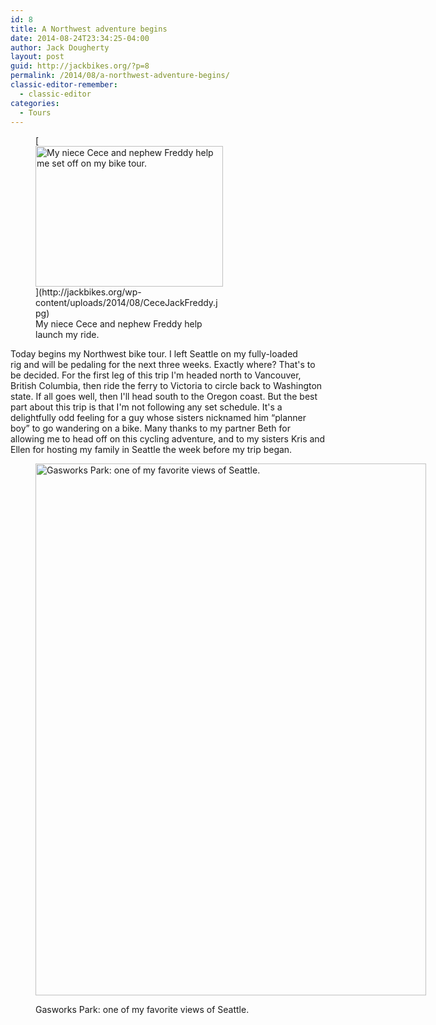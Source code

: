 ```yaml
---
id: 8
title: A Northwest adventure begins
date: 2014-08-24T23:34:25-04:00
author: Jack Dougherty
layout: post
guid: http://jackbikes.org/?p=8
permalink: /2014/08/a-northwest-adventure-begins/
classic-editor-remember:
  - classic-editor
categories:
  - Tours
---
```

<figure id="attachment_10" aria-describedby="caption-attachment-10" style="width: 300px" class="wp-caption alignright">[<img class="size-medium wp-image-10" src="http://jackbikes.org/wp-content/uploads/2014/08/CeceJackFreddy-300x225.jpg" alt="My niece Cece and nephew Freddy help me set off on my bike tour." width="300" height="225" srcset="https://jackbikes.org/wp-content/uploads/2014/08/CeceJackFreddy-300x225.jpg 300w, https://jackbikes.org/wp-content/uploads/2014/08/CeceJackFreddy-1024x768.jpg 1024w, https://jackbikes.org/wp-content/uploads/2014/08/CeceJackFreddy-624x468.jpg 624w, https://jackbikes.org/wp-content/uploads/2014/08/CeceJackFreddy.jpg 1280w" sizes="(max-width: 300px) 100vw, 300px" />](http://jackbikes.org/wp-content/uploads/2014/08/CeceJackFreddy.jpg)<figcaption id="caption-attachment-10" class="wp-caption-text">My niece Cece and nephew Freddy help launch my ride.</figcaption></figure>

Today begins my Northwest bike tour. I left Seattle on my fully-loaded rig and will be pedaling for the next three weeks. Exactly where? That's to be decided. For the first leg of this trip I'm headed north to Vancouver, British Columbia, then ride the ferry to Victoria to circle back to Washington state. If all goes well, then I'll head south to the Oregon coast. But the best part about this trip is that I'm not following any set schedule. It's a delightfully odd feeling for a guy whose sisters nicknamed him &#8220;planner boy&#8221; to go wandering on a bike. Many thanks to my partner Beth for allowing me to head off on this cycling adventure, and to my sisters Kris and Ellen for hosting my family in Seattle the week before my trip began.<figure id="attachment_9" aria-describedby="caption-attachment-9" style="width: 625px" class="wp-caption aligncenter">

[<img class="size-large wp-image-9" src="http://jackbikes.org/wp-content/uploads/2014/08/GasworksPark-752x1024.jpg" alt="Gasworks Park: one of my favorite views of Seattle." width="625" height="851" srcset="https://jackbikes.org/wp-content/uploads/2014/08/GasworksPark-752x1024.jpg 752w, https://jackbikes.org/wp-content/uploads/2014/08/GasworksPark-220x300.jpg 220w, https://jackbikes.org/wp-content/uploads/2014/08/GasworksPark-624x849.jpg 624w, https://jackbikes.org/wp-content/uploads/2014/08/GasworksPark.jpg 940w" sizes="(max-width: 625px) 100vw, 625px" />](http://jackbikes.org/wp-content/uploads/2014/08/GasworksPark.jpg)<figcaption id="caption-attachment-9" class="wp-caption-text">Gasworks Park: one of my favorite views of Seattle.</figcaption></figure>
